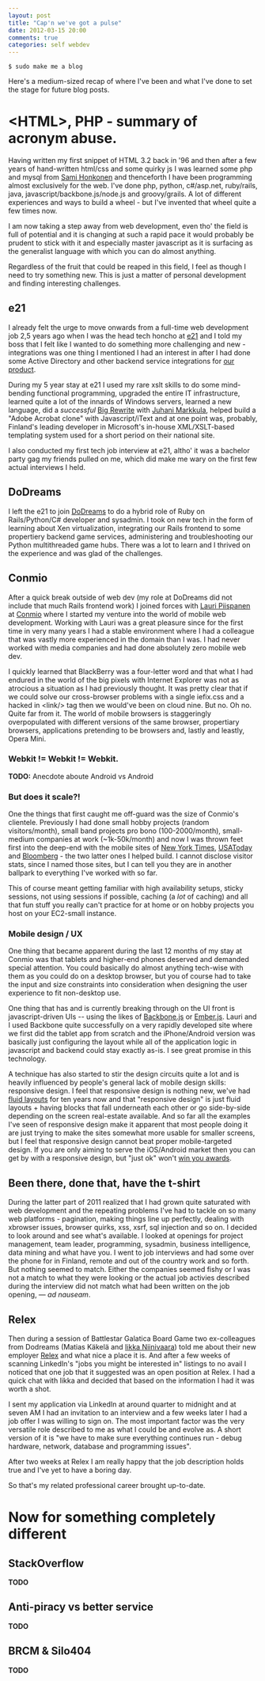 ```yaml
---
layout: post
title: "Cap'n we've got a pulse"
date: 2012-03-15 20:00
comments: true
categories: self webdev
---
```

```
$ sudo make me a blog
```
Here's a medium-sized recap of where I've been and what I've done to set the stage for future blog posts.


# &lt;HTML>, PHP - summary of acronym abuse.

Having written my first snippet of HTML 3.2 back in '96 and then after a few years of hand-written html/css and some quirky js I was learned some php and mysql from [Sami Honkonen](http://www.samihonkonen.fi/) and thenceforth I have been programming almost exclusively for the web. I've done php, python, c#/asp.net, ruby/rails, java, javascript/backbone.js/node.js and groovy/grails. A lot of different experiences and ways to build a wheel - but I've invented that wheel quite a few times now.

I am now taking a step away from web development, even tho' the field is full of potential and it is changing at such a rapid pace it would probably be prudent to stick with it and especially master javascript as it is surfacing as the generalist language with which you can do almost anything.

Regardless of the fruit that could be reaped in this field, I feel as though I need to try something new. This is just a matter of personal development and finding interesting challenges.

## e21

I already felt the urge to move onwards from a full-time web development job 2,5 years ago when I was the head tech honcho at [e21](http://e21.fi/) and I told my boss that I felt like I wanted to do something more challenging and new - integrations was one thing I mentioned I had an interest in after I had done some Active Directory and other backend service integrations for [our product](http://www.solubs.fi/). 

During my 5 year stay at e21 I used my rare xslt skills to do some mind-bending functional programming, upgraded the entire IT infrastructure, learned quite a lot of the innards of Windows servers, learned a new language, did a *successful* [Big Rewrite](http://www.joelonsoftware.com/articles/fog0000000069.html) with [Juhani Markkula](http://.../), helped build a "Adobe Acrobat clone" with Javascript/iText and at one point was, probably, Finland's leading developer in Microsoft's in-house XML/XSLT-based templating system used for a short period on their national site.

I also conducted my first tech job interview at e21, altho' it was a bachelor party gag my friends pulled on me, which did make me wary on the first few actual interviews I held.


## DoDreams

I left the e21 to join [DoDreams](http://www.dodreams.com/) to do a hybrid role of Ruby on Rails/Python/C# developer and sysadmin. I took on new tech in the form of learning about Xen virtualization, integrating our Rails frontend to some propertiery backend game services, administering and troubleshooting our Python multithreaded game hubs. There was a lot to learn and I thrived on the experience and was glad of the challenges.


## Conmio
After a quick break outside of web dev (my role at DoDreams did not include that much Rails frontend work) I joined forces with [Lauri Piispanen](http://www.sunky.org/) at [Conmio](http://www.conmio.com/) where I started my venture into the world of mobile web development. Working with Lauri was a great pleasure since for the first time in very many years I had a stable environment where I had a colleague that was vastly more experienced in the domain than I was. I had never worked with media companies and had done absolutely zero mobile web dev.

I quickly learned that BlackBerry was a four-letter word and that what I had endured in the world of the big pixels with Internet Explorer was not as atrocious a situation as I had previously thought. It was pretty clear that if we could solve our cross-browser problems with a single iefix.css and a hacked in &lt;link/> tag then we would've been on cloud nine. But no. Oh no. Quite far from it. The world of mobile browsers is staggeringly overpopulated with different versions of the same browser, propertiary browsers, applications pretending to be browsers and, lastly and leastly, Opera Mini.

### Webkit != Webkit != Webkit.
**TODO:** Anecdote aboute Android vs Android

### But does it scale?!

One the things that first caught me off-guard was the size of Conmio's clientele. Previously I had done small hobby projects (random visitors/month), small band projects pro bono (100-2000/month), small-medium companies at work (~1k-50k/month) and now I was thrown feet first into the deep-end with the mobile sites of [New York Times](http://m.nyt.com), [USAToday](http://m.usatoday.com) and [Bloomberg](http://mobile.bloomberg.com) - the two latter ones I helped build. I cannot disclose visitor stats, since I named those sites, but I can tell you they are in another ballpark to everything I've worked with so far.

This of course meant getting familiar with high availability setups, sticky sessions, not using sessions if possible, caching (a *lot* of caching) and all that fun stuff you really can't practice for at home or on hobby projects you host on your EC2-small instance.

### Mobile design / UX

One thing that became apparent during the last 12 months of my stay at Conmio was that tablets and higher-end phones deserved and demanded special attention. You could basically do almost anything tech-wise with them as you could do on a desktop browser, but you of course had to take the input and size constraints into consideration when designing the user experience to fit non-desktop use.

One thing that has and is currently breaking through on the UI front is javascript-driven UIs -- using the likes of [Backbone.js](http://backbonejs.com) or [Ember.js](http://emberjs.com). Lauri and I used Backbone quite successfully on a very rapidly developed site where we first did the tablet app from scratch and the iPhone/Android version was basically just configuring the layout while all of the application logic in javascript and backend could stay exactly as-is. I see great promise in this technology.

A technique has also started to stir the design circuits quite a lot and is heavily influenced by people's general lack of mobile design skills: responsive design. I feel that responsive design is nothing new, we've had [fluid layouts](http://forums.devarticles.com/programming-tools-11/what-is-a-fluid-layout-99.html) for ten years now and that "responsive design" is just fluid layouts + having blocks that fall underneath each other or go side-by-side depending on the screen real-estate available. And so far all the examples I've seen of responsive design make it apparent that most people doing it are just trying to make the sites somewhat more usable for smaller screens, but I feel that responsive design cannot beat proper mobile-targeted design. If you are only aiming to serve the iOS/Android market then you can get by with a responsive design, but "just ok" won't [win you awards](http://www.eppyawards.com/Content/Past_2011_Winners-28-.aspx).

## Been there, done that, have the t-shirt

During the latter part of 2011 realized that I had grown quite saturated with web development and the repeating problems I've had to tackle on so many web platforms - pagination, making things line up perfectly, dealing with xbrowser issues, browser quirks, xss, xsrf, sql injection and so on. I decided to look around and see what's available. I looked at openings for project management, team leader, programming, sysadmin, business intelligence, data mining and what have you. I went to job interviews and had some over the phone for in Finland, remote and out of the country work and so forth. But nothing seemed to match. Either the companies seemed fishy or I was not a match to what they were looking or the actual job activies described during the interview did not match what had been written on the job opening, &mdash; _ad nauseam_.

## Relex

Then during a session of Battlestar Galatica Board Game two ex-colleagues from Dodreams (Matias Käkelä and [Iikka Niinivaara](http://www.linkedin.com/in/niinivaara)) told me about their new employer [Relex](http://www.relex.fi/) and what nice a place it is. And after a few weeks of scanning LinkedIn's "jobs you might be interested in" listings to no avail I noticed that one job that it suggested was an open position at Relex. I had a quick chat with Iikka and decided that based on the information I had it was worth a shot.

I sent my application via LinkedIn at around quarter to midnight and at seven AM I had an invitation to an interview and a few weeks later I had a job offer I was willing to sign on. The most important factor was the very versatile role described to me as what I could be and evolve as. A short version of it is "we have to make sure everything continues run - debug hardware, network, database and programming issues".

After two weeks at Relex I am really happy that the job description holds true and I've yet to have a boring day.

So that's my related professional career brought up-to-date.


# Now for something completely different

## StackOverflow

**TODO**

## Anti-piracy vs better service

**TODO**

## BRCM & Silo404

**TODO**
















